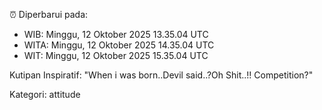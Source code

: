 ⏰ Diperbarui pada:
- WIB: Minggu, 12 Oktober 2025 13.35.04 UTC
- WITA: Minggu, 12 Oktober 2025 14.35.04 UTC
- WIT: Minggu, 12 Oktober 2025 15.35.04 UTC

Kutipan Inspiratif:
"When i was born..Devil said..?Oh Shit..!! Competition?"


Kategori: attitude

